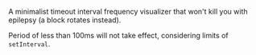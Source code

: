 A minimalist timeout interval frequency visualizer that won't kill you with
epilepsy (a block rotates instead).

Period of less than 100ms will not take effect, considering limits of
`setInterval`.
